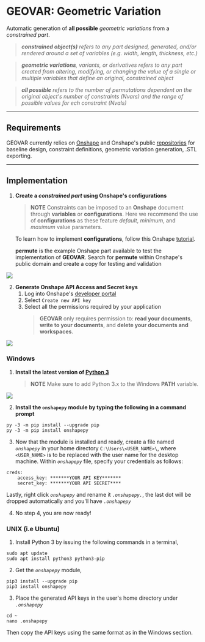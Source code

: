 # GEOVAR: Geometric Variation

Automatic generation of **all possible** _geometric variations_ from a _constrained part_.
> _**constrained object(s)** refers to any part designed, generated, and/or rendered around a set of variables (e.g. width, length, thickness, etc.)_

> _**geometric variations**, variants, or derivatives refers to any part created from altering, modifying, or changing the value of a single or multiple variables that define an original, constrained object_

> _**all possible** refers to the number of permutations dependent on the original object's number of constraints (Nvars) and the range of possible values for ech constraint (Nvals)_

---

## Requirements

GEOVAR currently relies on [Onshape](https://www.onshape.com/) and Onshape's public [repositories](https://github.com/onshape-public) for baseline design, constraint definitions, geometric variation generation, .STL exporting.

---

## Implementation

1.  **Create a _constrained part_ using Onshape's configurations**
    
    > **NOTE** Constraints can be imposed to an **Onshape** document through **variables** or **configurations**. Here we recommend the       use of **configurations** as these feature _default_, _minimum_, and _maximum_ value parameters.
    
    To learn how to implement **configurations**, follow this Onshape [tutorial](https://www.onshape.com/videos/introducing-onshape-configurations).
    
    **permute** is the example Onshape part available to test the implementation of **GEOVAR**. Search for **permute** within Onshape's public domain and create a copy for testing and validation
    
<img align="center" src="https://github.com/pd3d/geovar/blob/win3/media/fig_onshape_permute.PNG">

2.  **Generate Onshape API Access and Secret keys**
    1.  Log into Onshape's [developer portal](https://dev-portal.onshape.com/keys)
    2.  Select `Create new API key`
    3.  Select all the permissions required by your application
        > **GEOVAR** only requires permission to: **read your documents**, **write to your documents**, and **delete your documents and      workspaces**.

<img align="center" src="https://github.com/pd3d/geovar/blob/win3/media/fig_keys.PNG">    

### Windows

1.  **Install the latest version of [Python 3](https://www.python.org/downloads/windows/)**
    > **NOTE** Make sure to add Python 3.x to the Windows **PATH** variable.
<img align="center" src="https://github.com/pd3d/geovar/blob/win3/media/fig_python_install.png">

2. **Install the `onshapepy` module by typing the following in a command prompt**
```
py -3 -m pip install --upgrade pip
py -3 -m pip install onshapepy
```

3. Now that the module is installed and ready, create a file named _```onshapepy```_ in your home directory ```C:\Users\<USER_NAME>\```, where ```<USER_NAME>``` is to be replaced with the user name for the desktop machine. Within _```onshapepy```_ file, specify your credentials as follows:
```
creds:
    access_key: *******YOUR API KEY*******
    secret_key: *******YOUR API SECRET****
```
Lastly, right click _```onshapepy```_ and rename it _```.onshapepy.```_, the last dot will be dropped automatically and you'll have _```.onshapepy```_

4. No step 4, you are now ready!

### UNIX (i.e Ubuntu)

1. Install Python 3 by issuing the following commands in a terminal,
```
sudo apt update
sudo apt install python3 python3-pip
```

2. Get the _```onshapepy```_ module,
```
pip3 install --upgrade pip
pip3 install onshapepy
```

3. Place the generated API keys in the user's home directory under _```.onshapepy```_
```
cd ~
nano .onshapepy
```
Then copy the API keys using the same format as in the Windows section.
